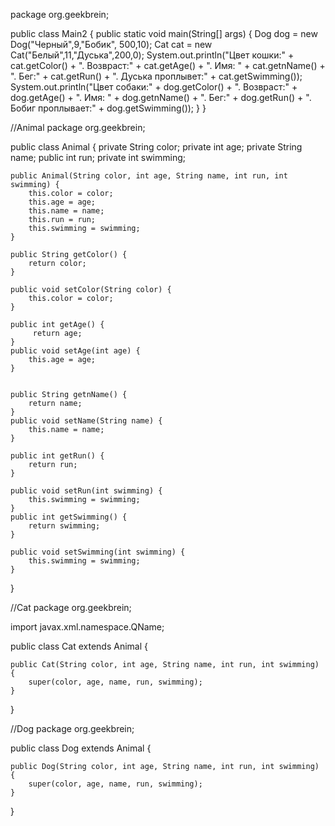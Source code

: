 package org.geekbrein;

public class Main2 {
    public static void main(String[] args) {
        Dog dog = new Dog("Черный",9,"Бобик", 500,10);
        Cat cat = new Cat("Белый",11,"Дуська",200,0);
        System.out.println("Цвет кошки:" + cat.getColor() + ". Возвраст:" + cat.getAge() + ". Имя: " + cat.getnName() + ". Бег:" + cat.getRun() + ". Дуська проплывет:" + cat.getSwimming());
        System.out.println("Цвет собаки:" + dog.getColor() + ". Возвраст:" + dog.getAge() + ". Имя: " + dog.getnName() + ". Бег:" + dog.getRun() + ". Бобиг проплывает:" + dog.getSwimming());
    }
}
 
//Animal
package org.geekbrein;

public class Animal {
    private String color;
    private int age;
    private String name;
    public int run;
    private int swimming;

    public Animal(String color, int age, String name, int run, int swimming) {
        this.color = color;
        this.age = age;
        this.name = name;
        this.run = run;
        this.swimming = swimming;
    }

    public String getColor() {
        return color;
    }

    public void setColor(String color) {
        this.color = color;
    }

    public int getAge() {
         return age;
    }
    public void setAge(int age) {
        this.age = age;
    }


    public String getnName() {
        return name;
    }
    public void setName(String name) {
        this.name = name;
    }

    public int getRun() {
        return run;
    }

    public void setRun(int swimming) {
        this.swimming = swimming;
    }
    public int getSwimming() {
        return swimming;
    }

    public void setSwimming(int swimming) {
        this.swimming = swimming;
    }
}

//Cat
package org.geekbrein;

import javax.xml.namespace.QName;

public class Cat extends Animal {


    public Cat(String color, int age, String name, int run, int swimming) {
        super(color, age, name, run, swimming);
    }
}

//Dog
package org.geekbrein;

public class Dog extends Animal {


    public Dog(String color, int age, String name, int run, int swimming) {
        super(color, age, name, run, swimming);
    }
}
